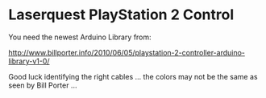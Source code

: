 # Laserquest PlayStation 2 Control

You need the newest Arduino Library from:

http://www.billporter.info/2010/06/05/playstation-2-controller-arduino-library-v1-0/

Good luck identifying the right cables ... the colors may not be the same as seen by Bill Porter ...
